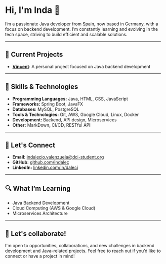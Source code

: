 <h1>Hi, I'm Inda 👋</h1>

<p>I’m a passionate Java developer from Spain, now based in Germany, with a focus on backend development. I’m constantly learning and evolving in the tech space, striving to build efficient and scalable solutions.</p>

<hr>

<h2>🚀 Current Projects</h2>
<ul>
  <li><strong><a href="https://github.com/indalec/Vincent">Vincent</a></strong>: A personal project focused on Java backend development</li>
</ul>

<hr>

<h2>🌱 Skills & Technologies</h2>
<ul>
  <li><strong>Programming Languages:</strong> Java, HTML, CSS, JavaScript</li>
  <li><strong>Frameworks:</strong> Spring Boot, JavaFX</li>
  <li><strong>Databases:</strong> MySQL, PostgreSQL</li>
  <li><strong>Tools & Technologies:</strong> Git, AWS, Google Cloud, Linux, Docker</li>
  <li><strong>Development:</strong> Backend, API design, Microservices</li>
  <li><strong>Other:</strong> MarkDown, CI/CD, RESTful API</li>
</ul>

<hr>

<h2>💬 Let's Connect</h2>
<ul>
  <li><strong>Email:</strong> <a href="mailto:indalecio.valenzuela@dci-student.org">indalecio.valenzuela@dci-student.org</a></li>
  <li><strong>GitHub:</strong> <a href="https://github.com/indalec">github.com/indalec</a></li>
  <li><strong>LinkedIn:</strong> <a href="https://www.linkedin.com/in/daleci">linkedin.com/in/daleci</a></li>
</ul>

<hr>

<h2>🔍 What I’m Learning</h2>
<ul>
  <li>Java Backend Development</li>
  <li>Cloud Computing (AWS & Google Cloud)</li>
  <li>Microservices Architecture</li>
</ul>

<hr>

<h2>🌟 Let's collaborate!</h2>
<p>I'm open to opportunities, collaborations, and new challenges in backend development and Java-related projects. Feel free to reach out if you’d like to connect or have a project in mind!</p>
